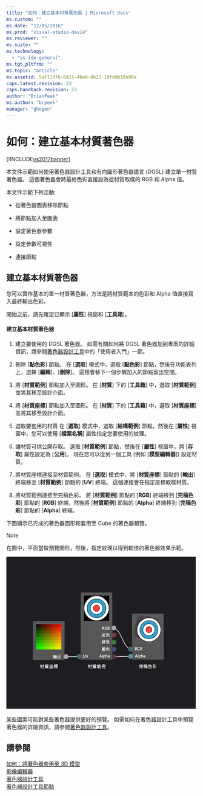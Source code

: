 ```yaml
---
title: "如何：建立基本材質著色器 | Microsoft Docs"
ms.custom: ""
ms.date: "12/05/2016"
ms.prod: "visual-studio-dev14"
ms.reviewer: ""
ms.suite: ""
ms.technology: 
  - "vs-ide-general"
ms.tgt_pltfrm: ""
ms.topic: "article"
ms.assetid: 5af113fb-6415-4be0-8b23-10fddb10e80a
caps.latest.revision: 23
caps.handback.revision: 23
author: "BrianPeek"
ms.author: "brpeek"
manager: "ghogen"
---
```

# 如何：建立基本材質著色器
[!INCLUDE[vs2017banner](../code-quality/includes/vs2017banner.md)]

本文件示範如何使用著色器設計工具和有向圖形著色器語言 \(DGSL\) 建立單一材質著色器。  這個著色器會將最終色彩直接設為從材質取樣的 RGB 和 Alpha 值。  
  
 本文件示範下列活動:  
  
-   從著色器圖表移除節點  
  
-   將節點加入至圖表  
  
-   設定著色器參數  
  
-   設定參數可視性  
  
-   連接節點  
  
## 建立基本材質著色器  
 您可以實作基本的單一材質著色器，方法是將材質範本的色彩和 Alpha 值直接寫入最終輸出色彩。  
  
 開始之前，請先確定已顯示 \[**屬性**\] 視窗和 \[**工具箱**\]。  
  
#### 建立基本材質著色器  
  
1.  建立要使用的 DGSL 著色器。  如需有關如何將 DGSL 著色器加到專案的詳細資訊，請參閱[著色器設計工具](../designers/shader-designer.md)中的「使用者入門」一節。  
  
2.  刪除 \[**點色彩**\] 節點。  在 \[**選取**\] 模式中，選取 \[**點色彩**\] 節點，然後在功能表列上，選擇 \[**編輯**\]、\[**刪除**\]。  這樣會替下一個步驟加入的節點留出空間。  
  
3.  將 \[**材質範例**\] 節點加入至圖形。  在 \[**材質**\] 下的 \[**工具箱**\] 中，選取 \[**材質範例**\] 並將其移至設計介面。  
  
4.  將 \[**材質座標**\] 節點加入至圖形。  在 \[**材質**\] 下的 \[**工具箱**\] 中，選取 \[**材質座標**\] 並將其移至設計介面。  
  
5.  選取要套用的材質  在 \[**選取**\] 模式中，選取 \[**結構範例**\] 節點，然後在 \[**屬性**\] 視窗中，您可以使用 \[**檔案名稱**\] 屬性指定您要使用的紋理。  
  
6.  讓材質可供公開存取。  選取 \[**材質範例**\] 節點，然後在 \[**屬性**\] 視窗中，將 \[**存取**\] 屬性設定為 \[**公用**\]。  現在您可以從另一個工具 \(例如 \[**模型編輯器**\]\) 設定材質。  
  
7.  將材質座標連接至材質範例。  在 \[**選取**\] 模式中，將 \[**材質座標**\] 節點的 \[**輸出**\] 終端移至 \[**材質範例**\] 節點的 \[**UV**\] 終端。  這個連接會在指定座標取樣材質。  
  
8.  將材質範例連接至完稿色彩。  將 \[**材質範例**\] 節點的 \[**RGB**\] 終端移到 \[**完稿色彩**\] 節點的 \[**RGB**\] 終端，然後將 \[**材質範例**\] 節點的 \[**Alpha**\] 終端移到 \[**完稿色彩**\] 節點的 \[**Alpha**\] 終端。  
  
 下圖顯示已完成的著色器圖形和套用至 Cube 的著色器預覽。  
  
> [!NOTE]
>  在圖中，平面當做預覽圖形，然後，指定紋理以得到較佳的著色器效果示範。  
  
 ![著色器圖形及其效果預覽](../designers/media/digit-texture-effect.png "Digit\-Texture\-Effect")  
  
 某些圖案可能對某些著色器提供更好的預覽。  如需如何在著色器設計工具中預覽著色器的詳細資訊，請參閱[著色器設計工具](../designers/shader-designer.md)。  
  
## 請參閱  
 [如何：將著色器套用至 3D 模型](../designers/how-to-apply-a-shader-to-a-3-d-model.md)   
 [影像編輯器](../designers/image-editor.md)   
 [著色器設計工具](../designers/shader-designer.md)   
 [著色器設計工具節點](../designers/shader-designer-nodes.md)